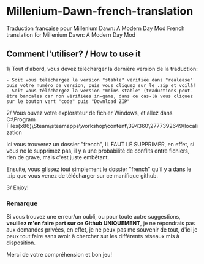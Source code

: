# Millenium-Dawn-french-translation
Traduction française pour Millenium Dawn: A Modern Day Mod
French translation for Millenium Dawn: A Modern Day Mod

## Comment l'utiliser? / How to use it

1/ Tout d'abord, vous devez télécharger la dernière version de la traduction: 

    - Soit vous téléchargez la version "stable" vérifiée dans "realease" puis votre numéro de version, puis vous cliquez sur le .zip et voilà!
    - Soit vous téléchargez la version "moins stable" (traductions peut-être bancales car non vérifiées in-game, dans ce cas-là vous cliquez sur le bouton vert "code" puis "Download ZIP"

2/ Vous ouvez votre explorateur de fichier Windows, et allez dans C:\Program Files(x86)\Steam\steamapps\workshop\content\394360\2777392649\localization

Ici vous trouverez un dossier "french", IL FAUT LE SUPPRIMER, en effet, si vous ne le supprimez pas, il y a une probabilité de conflits entre fichiers, rien de grave, mais c'est juste embêtant.

Ensuite, vous glissez tout simplement le dossier "french" qu'il y a dans le .zip que vous venez de télécharger sur ce manifique github.

3/ Enjoy!


### Remarque

Si vous trouvez une erreur/un oubli, ou pour toute autre suggestions, **veuillez m'en faire part sur ce Github UNIQUEMENT**, je ne répondrais pas aux demandes privées, en effet, je ne peux pas me souvenir de tout, d'ici je peux tout faire sans avoir à chercher sur les différents réseaux mis à disposition.

Merci de votre compréhension et bon jeu!
